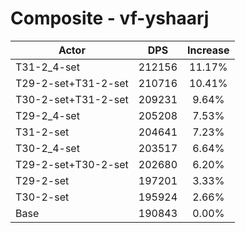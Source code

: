 # Composite - vf-yshaarj
| Actor | DPS | Increase |
|---|:---:|:---:|
|T31-2_4-set|212156|11.17%|
|T29-2-set+T31-2-set|210716|10.41%|
|T30-2-set+T31-2-set|209231|9.64%|
|T29-2_4-set|205208|7.53%|
|T31-2-set|204641|7.23%|
|T30-2_4-set|203517|6.64%|
|T29-2-set+T30-2-set|202680|6.20%|
|T29-2-set|197201|3.33%|
|T30-2-set|195924|2.66%|
|Base|190843|0.00%|
